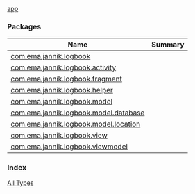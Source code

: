 [app](./index.md)

### Packages

| Name | Summary |
|---|---|
| [com.ema.jannik.logbook](com.ema.jannik.logbook/index.md) |  |
| [com.ema.jannik.logbook.activity](com.ema.jannik.logbook.activity/index.md) |  |
| [com.ema.jannik.logbook.fragment](com.ema.jannik.logbook.fragment/index.md) |  |
| [com.ema.jannik.logbook.helper](com.ema.jannik.logbook.helper/index.md) |  |
| [com.ema.jannik.logbook.model](com.ema.jannik.logbook.model/index.md) |  |
| [com.ema.jannik.logbook.model.database](com.ema.jannik.logbook.model.database/index.md) |  |
| [com.ema.jannik.logbook.model.location](com.ema.jannik.logbook.model.location/index.md) |  |
| [com.ema.jannik.logbook.view](com.ema.jannik.logbook.view/index.md) |  |
| [com.ema.jannik.logbook.viewmodel](com.ema.jannik.logbook.viewmodel/index.md) |  |

### Index

[All Types](alltypes/index.md)